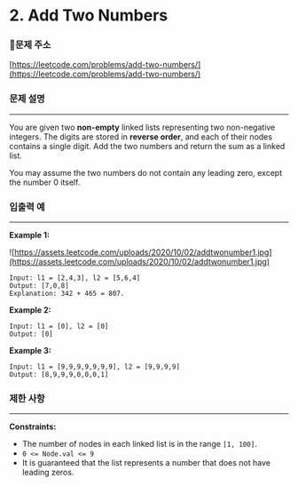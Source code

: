# 2. Add Two Numbers

### **🚩문제 주소**

[https://leetcode.com/problems/add-two-numbers/](https://leetcode.com/problems/add-two-numbers/)

### 문제 설명

---

You are given two **non-empty** linked lists representing two non-negative integers. The digits are stored in **reverse order**, and each of their nodes contains a single digit. Add the two numbers and return the sum as a linked list.

You may assume the two numbers do not contain any leading zero, except the number 0 itself.

### 입출력 예

---

**Example 1:**

![https://assets.leetcode.com/uploads/2020/10/02/addtwonumber1.jpg](https://assets.leetcode.com/uploads/2020/10/02/addtwonumber1.jpg)

```
Input: l1 = [2,4,3], l2 = [5,6,4]
Output: [7,0,8]
Explanation: 342 + 465 = 807.
```

**Example 2:**

```
Input: l1 = [0], l2 = [0]
Output: [0]
```

**Example 3:**

```
Input: l1 = [9,9,9,9,9,9,9], l2 = [9,9,9,9]
Output: [8,9,9,9,0,0,0,1]
```

### 제한 사항

---

**Constraints:**

- The number of nodes in each linked list is in the range `[1, 100]`.
- `0 <= Node.val <= 9`
- It is guaranteed that the list represents a number that does not have leading zeros.
